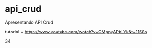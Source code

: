 # api_crud
 Apresentando API Crud


tutorial = https://www.youtube.com/watch?v=GMppyAPbLYk&t=1158s

34
